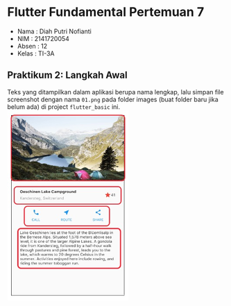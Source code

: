 # Flutter Fundamental Pertemuan 7

* Nama  : Diah Putri Nofianti
* NIM   : 2141720054
* Absen : 12
* Kelas : TI-3A

## Praktikum 2: Langkah Awal
Teks yang ditampilkan dalam aplikasi berupa nama lengkap, lalu simpan file screenshot dengan nama `01.png` pada folder images (buat folder baru jika belum ada) di project `flutter_basic` ini.
![Screenshot 1](images/01.jpeg)